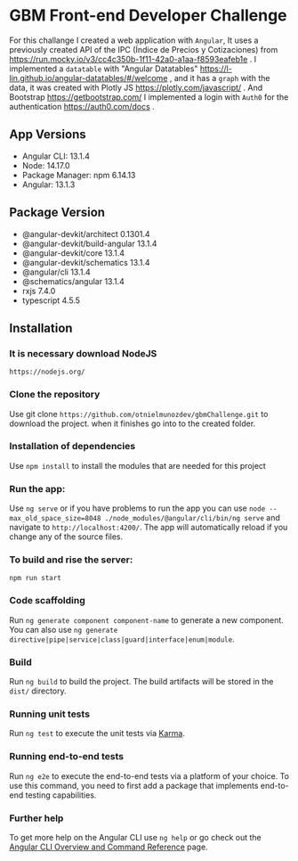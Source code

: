 # GBM Front-end Developer Challenge

For this challange I created a web application with `Angular`,
It uses a previously created API of the IPC (Índice de Precios y Cotizaciones) from https://run.mocky.io/v3/cc4c350b-1f11-42a0-a1aa-f8593eafeb1e .
I implemented a `datatable` with "Angular Datatables" https://l-lin.github.io/angular-datatables/#/welcome , 
and it has a `graph` with the data, it was created with Plotly JS https://plotly.com/javascript/ .
And Bootstrap https://getbootstrap.com/
I implemented a login with `Auth0` for the authentication https://auth0.com/docs .


## App Versions
- Angular CLI: 13.1.4
- Node: 14.17.0
- Package Manager: npm 6.14.13
- Angular: 13.1.3

Package                         Version
---------------------------------------------------------
- @angular-devkit/architect       0.1301.4
- @angular-devkit/build-angular   13.1.4
- @angular-devkit/core            13.1.4
- @angular-devkit/schematics      13.1.4
- @angular/cli                    13.1.4
- @schematics/angular             13.1.4
- rxjs                            7.4.0
- typescript                      4.5.5

## Installation

### It is necessary download NodeJS
```shell
https://nodejs.org/
```
### Clone the repository

Use git clone `https://github.com/otnielmunozdev/gbmChallenge.git` to download the project.
when it finishes go into to the created folder.

### Installation of dependencies

Use `npm install` to install the modules that are needed for this project

###  Run the app:

Use `ng serve` or if you have problems to run the app you can use 
`node --max_old_space_size=8048 ./node_modules/@angular/cli/bin/ng serve` and navigate to `http://localhost:4200/`. 
The app will automatically reload if you change any of the source files. 

### To build and rise the server:
```shell
npm run start
```
### Code scaffolding

Run `ng generate component component-name` to generate a new component. You can also use `ng generate directive|pipe|service|class|guard|interface|enum|module`.

### Build

Run `ng build` to build the project. The build artifacts will be stored in the `dist/` directory.

### Running unit tests

Run `ng test` to execute the unit tests via [Karma](https://karma-runner.github.io).

### Running end-to-end tests

Run `ng e2e` to execute the end-to-end tests via a platform of your choice. To use this command, you need to first add a package that implements end-to-end testing capabilities.

### Further help

To get more help on the Angular CLI use `ng help` or go check out the [Angular CLI Overview and Command Reference](https://angular.io/cli) page.

